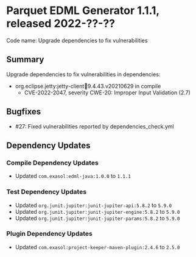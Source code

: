 # Parquet EDML Generator 1.1.1, released 2022-??-??

Code name: Upgrade dependencies to fix vulnerabilities

## Summary

Upgrade dependencies to fix vulnerabilities in dependencies:
* org.eclipse.jetty:jetty-client:jar:9.4.43.v20210629 in compile
    * CVE-2022-2047, severity CWE-20: Improper Input Validation (2.7)

## Bugfixes

* #27: Fixed vulnerabilities reported by dependencies_check.yml

## Dependency Updates

### Compile Dependency Updates

* Updated `com.exasol:edml-java:1.0.0` to `1.1.1`

### Test Dependency Updates

* Updated `org.junit.jupiter:junit-jupiter-api:5.8.2` to `5.9.0`
* Updated `org.junit.jupiter:junit-jupiter-engine:5.8.2` to `5.9.0`
* Updated `org.junit.jupiter:junit-jupiter-params:5.8.2` to `5.9.0`

### Plugin Dependency Updates

* Updated `com.exasol:project-keeper-maven-plugin:2.4.6` to `2.5.0`
